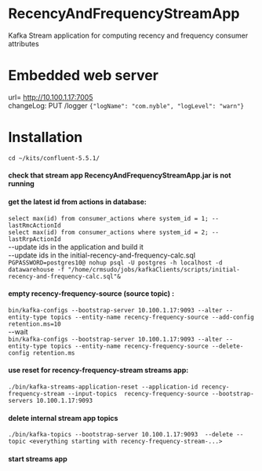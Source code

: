 # RecencyAndFrequencyStreamApp
Kafka Stream application for computing recency and frequency consumer attributes

# Embedded web server
url= http://10.100.1.17:7005  
changeLog: PUT /logger `{"logName": "com.nyble", "logLevel": "warn"}`


# Installation

`cd ~/kits/confluent-5.5.1/`  

#### check that stream app RecencyAndFrequencyStreamApp.jar is not running

#### get the latest id from actions in database:
`select max(id) from consumer_actions where system_id = 1; --lastRmcActionId`  
`select max(id) from consumer_actions where system_id = 2; --lastRrpActionId`  
--update ids in the application and build it  
--update ids in the initial-recency-and-frequency-calc.sql  
`PGPASSWORD=postgres10@ nohup psql -U postgres -h localhost -d datawarehouse -f "/home/crmsudo/jobs/kafkaClients/scripts/initial-recency-and-frequency-calc.sql"&`

#### empty recency-frequency-source (source topic) :
`bin/kafka-configs --bootstrap-server 10.100.1.17:9093 --alter --entity-type topics --entity-name recency-frequency-source --add-config retention.ms=10`  
--wait  
`bin/kafka-configs --bootstrap-server 10.100.1.17:9093 --alter --entity-type topics --entity-name recency-frequency-source --delete-config retention.ms`  

#### use reset for recency-frequency-stream streams app:
`./bin/kafka-streams-application-reset --application-id recency-frequency-stream --input-topics  recency-frequency-source --bootstrap-servers 10.100.1.17:9093`

#### delete internal stream app topics
`./bin/kafka-topics --bootstrap-server 10.100.1.17:9093  --delete --topic <everything starting with recency-frequency-stream-...>`

#### start streams app

